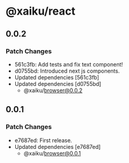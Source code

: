 # @xaiku/react

## 0.0.2

### Patch Changes

- 561c3fb: Add tests and fix text component!
- d0755bd: Introduced next js components.
- Updated dependencies [561c3fb]
- Updated dependencies [d0755bd]
  - @xaiku/browser@0.0.2

## 0.0.1

### Patch Changes

- e7687ed: First release.
- Updated dependencies [e7687ed]
  - @xaiku/browser@0.0.1
